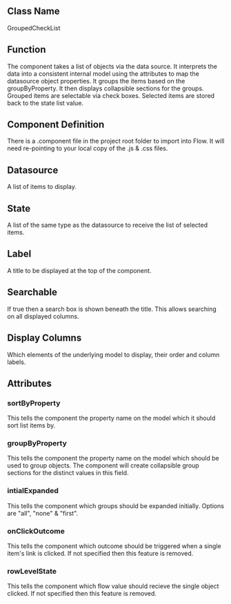 ## Class Name
GroupedCheckList

## Function
The component takes a list of objects via the data source.
It interprets the data into a consistent internal model using the attributes to map the datasource object properties.
It groups the items based on the groupByProperty.
It then displays collapsible sections for the groups.
Grouped items are selectable via check boxes.
Selected items are stored back to the state list value.

## Component Definition
There is a .component file in the project root folder to import into Flow.
It will need re-pointing to your local copy of the .js & .css files.

## Datasource
A list of items to display.

## State
A list of the same type as the datasource to receive the list of selected items.

## Label
A title to be displayed at the top of the component.

## Searchable
If true then a search box is shown beneath the title.  This allows searching on all displayed columns.

## Display Columns
Which elements of the underlying model to display, their order and column labels.

## Attributes
### sortByProperty
This tells the component the property name on the model which it should sort list items by.

### groupByProperty
This tells the component the property name on the model which should be used to group objects.  The component
will create collapsible group sections for the distinct values in this field.

### intialExpanded
This tells the component which groups should be expanded initially.  Options are "all", "none" & "first".

### onClickOutcome
This tells the component which outcome should be triggered when a single item's link is clicked.  If not specified then this feature is removed.

### rowLevelState
This tells the component which flow value should recieve the single object clicked.  If not specified then this feature is removed.